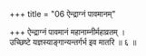 +++
title = "06 ऐन्द्राग्नं पावमानम्"

+++
ऐन्द्राग्नं पावमानं महानाम्नीर्महाव्रतम् ।  
उच्छिष्टे यज्ञस्याङ्गान्यन्तर्गर्भ इव मातरि ॥ ६ ॥
